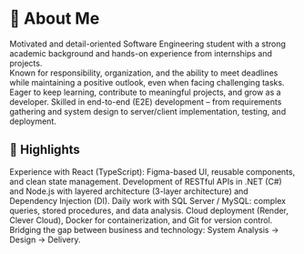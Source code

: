 # 🌟 About Me

Motivated and detail-oriented Software Engineering student with a strong academic background and hands-on experience from internships and projects.  
Known for responsibility, organization, and the ability to meet deadlines while maintaining a positive outlook, even when facing challenging tasks.  
Eager to keep learning, contribute to meaningful projects, and grow as a developer.
Skilled in end-to-end (E2E) development – from requirements gathering and system design to server/client implementation, testing, and deployment.

## 🚀 Highlights

Experience with React (TypeScript): Figma-based UI, reusable components, and clean state management.
Development of RESTful APIs in .NET (C#) and Node.js with layered architecture (3-layer architecture) and Dependency Injection (DI).
Daily work with SQL Server / MySQL: complex queries, stored procedures, and data analysis.
Cloud deployment (Render, Clever Cloud), Docker for containerization, and Git for version control.
Bridging the gap between business and technology: System Analysis → Design → Delivery.
